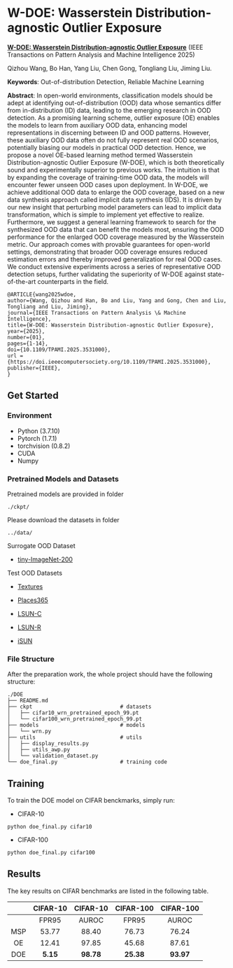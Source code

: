# W-DOE: Wasserstein Distribution-agnostic Outlier Exposure

**[W-DOE: Wasserstein Distribution-agnostic Outlier Exposure](https://ieeexplore.ieee.org/stamp/stamp.jsp?arnumber=10844561)**   (IEEE Transactions on Pattern Analysis and Machine Intelligence 2025)

Qizhou Wang, Bo Han, Yang Liu, Chen Gong, Tongliang Liu, Jiming Liu. 




**Keywords**: Out-of-distribution Detection, Reliable Machine Learning


**Abstract**: In open-world environments, classification models should be adept at identifying out-of-distribution (OOD) data whose semantics differ from in-distribution (ID) data, leading to the emerging research in OOD detection. As a promising learning scheme, outlier exposure (OE) enables the models to learn from auxiliary OOD data, enhancing model representations in discerning between ID and OOD patterns. However, these auxiliary OOD data often do not fully represent real OOD scenarios, potentially biasing our models in practical OOD detection. Hence, we propose a novel OE-based learning method termed Wasserstein Distribution-agnostic Outlier Exposure (W-DOE), which is both theoretically sound and experimentally superior to previous works. The intuition is that by expanding the coverage of training-time OOD data, the models will encounter fewer unseen OOD cases upon deployment. In W-DOE, we achieve additional OOD data to enlarge the OOD coverage, based on a new data synthesis approach called implicit data synthesis (IDS). It is driven by our new insight that perturbing model parameters can lead to implicit data transformation, which is simple to implement yet effective to realize. Furthermore, we suggest a general learning framework to search for the synthesized OOD data that can benefit the models most, ensuring the OOD performance for the enlarged OOD coverage measured by the Wasserstein metric. Our approach comes with provable guarantees for open-world settings, demonstrating that broader OOD coverage ensures reduced estimation errors and thereby improved generalization for real OOD cases. We conduct extensive experiments across a series of representative OOD detection setups, further validating the superiority of W-DOE against state-of-the-art counterparts in the field. 

```
@ARTICLE{wang2025wdoe,
author={Wang, Qizhou and Han, Bo and Liu, Yang and Gong, Chen and Liu, Tongliang and Liu, Jiming},
journal={IEEE Transactions on Pattern Analysis \& Machine Intelligence},
title={W-DOE: Wasserstein Distribution-agnostic Outlier Exposure},
year={2025},
number={01},
pages={1-14},
doi={10.1109/TPAMI.2025.3531000},
url = {https://doi.ieeecomputersociety.org/10.1109/TPAMI.2025.3531000},
publisher={IEEE},
}
```

## Get Started

### Environment
- Python (3.7.10)
- Pytorch (1.7.1)
- torchvision (0.8.2)
- CUDA
- Numpy

### Pretrained Models and Datasets

Pretrained models are provided in folder

```
./ckpt/
```

Please download the datasets in folder

```
../data/
```

Surrogate OOD Dataset

- [tiny-ImageNet-200](https://github.com/chihhuiho/CLAE/blob/main/datasets/download_tinyImagenet.sh)


Test OOD Datasets 

- [Textures](https://www.robots.ox.ac.uk/~vgg/data/dtd/)

- [Places365](http://places2.csail.mit.edu/download.html)

- [LSUN-C](https://www.dropbox.com/s/fhtsw1m3qxlwj6h/LSUN.tar.gz)
 
- [LSUN-R](https://www.dropbox.com/s/moqh2wh8696c3yl/LSUN_resize.tar.gz)

- [iSUN](https://www.dropbox.com/s/ssz7qxfqae0cca5/iSUN.tar.gz)


### File Structure

After the preparation work, the whole project should have the following structure:

```
./DOE
├── README.md
├── ckpt                            # datasets
│   ├── cifar10_wrn_pretrained_epoch_99.pt 
│   └── cifar100_wrn_pretrained_epoch_99.pt
├── models                          # models
│   └── wrn.py
├── utils                           # utils
│   ├── display_results.py                        
│   ├── utils_awp.py
│   └── validation_dataset.py
└── doe_final.py                    # training code
```



## Training

To train the DOE model on CIFAR benckmarks, simply run:

- CIFAR-10
```train cifar10
python doe_final.py cifar10 
```


- CIFAR-100
```train cifar100
python doe_final.py cifar100
```

## Results

The key results on CIFAR benchmarks are listed in the following table. 

|     | CIFAR-10 | CIFAR-10 | CIFAR-100 | CIFAR-100 |
|:---:|:--------:|:--------:|:---------:|:---------:|
|     |   FPR95  |   AUROC  |   FPR95   |   AUROC   |
| MSP |   53.77  |   88.40  |   76.73   |   76.24   |
|  OE |   12.41  |   97.85  |   45.68   |   87.61   |
| DOE |   **5.15**   |   **98.78**  |   **25.38**   |   **93.97**   |
